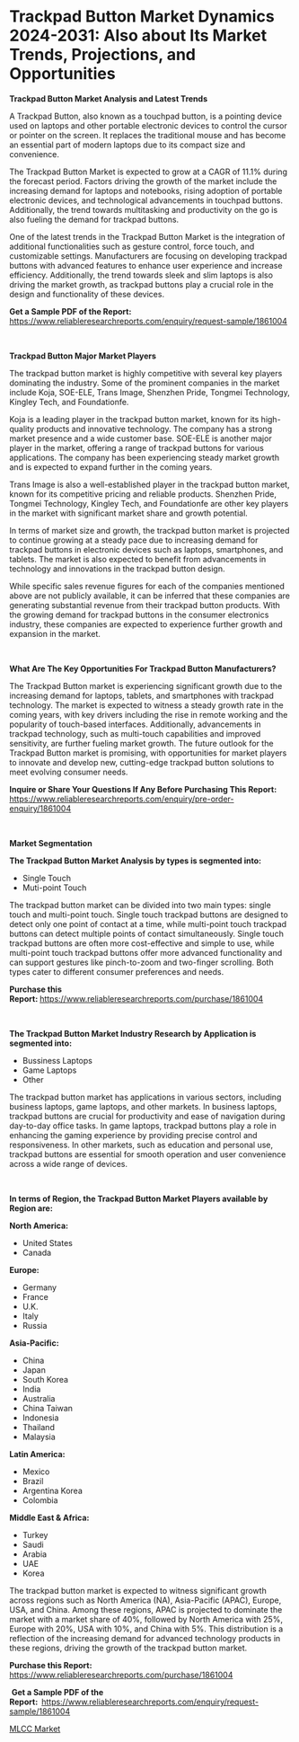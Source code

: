 <p><h1>Trackpad Button Market Dynamics 2024-2031: Also about Its Market Trends, Projections, and Opportunities</h1></p><p><strong>Trackpad Button Market Analysis and Latest Trends</strong></p>
<p><p>A Trackpad Button, also known as a touchpad button, is a pointing device used on laptops and other portable electronic devices to control the cursor or pointer on the screen. It replaces the traditional mouse and has become an essential part of modern laptops due to its compact size and convenience.</p><p>The Trackpad Button Market is expected to grow at a CAGR of 11.1% during the forecast period. Factors driving the growth of the market include the increasing demand for laptops and notebooks, rising adoption of portable electronic devices, and technological advancements in touchpad buttons. Additionally, the trend towards multitasking and productivity on the go is also fueling the demand for trackpad buttons.</p><p>One of the latest trends in the Trackpad Button Market is the integration of additional functionalities such as gesture control, force touch, and customizable settings. Manufacturers are focusing on developing trackpad buttons with advanced features to enhance user experience and increase efficiency. Additionally, the trend towards sleek and slim laptops is also driving the market growth, as trackpad buttons play a crucial role in the design and functionality of these devices.</p></p>
<p><strong>Get a Sample PDF of the Report:&nbsp;</strong> <a href="https://www.reliableresearchreports.com/enquiry/request-sample/1861004">https://www.reliableresearchreports.com/enquiry/request-sample/1861004</a></p>
<p>&nbsp;</p>
<p><strong>Trackpad Button Major Market Players</strong></p>
<p><p>The trackpad button market is highly competitive with several key players dominating the industry. Some of the prominent companies in the market include Koja, SOE-ELE, Trans Image, Shenzhen Pride, Tongmei Technology, Kingley Tech, and Foundationfe. </p><p>Koja is a leading player in the trackpad button market, known for its high-quality products and innovative technology. The company has a strong market presence and a wide customer base. SOE-ELE is another major player in the market, offering a range of trackpad buttons for various applications. The company has been experiencing steady market growth and is expected to expand further in the coming years. </p><p>Trans Image is also a well-established player in the trackpad button market, known for its competitive pricing and reliable products. Shenzhen Pride, Tongmei Technology, Kingley Tech, and Foundationfe are other key players in the market with significant market share and growth potential. </p><p>In terms of market size and growth, the trackpad button market is projected to continue growing at a steady pace due to increasing demand for trackpad buttons in electronic devices such as laptops, smartphones, and tablets. The market is also expected to benefit from advancements in technology and innovations in the trackpad button design. </p><p>While specific sales revenue figures for each of the companies mentioned above are not publicly available, it can be inferred that these companies are generating substantial revenue from their trackpad button products. With the growing demand for trackpad buttons in the consumer electronics industry, these companies are expected to experience further growth and expansion in the market.</p></p>
<p>&nbsp;</p>
<p><strong>What Are The Key Opportunities For Trackpad Button Manufacturers?</strong></p>
<p><p>The Trackpad Button market is experiencing significant growth due to the increasing demand for laptops, tablets, and smartphones with trackpad technology. The market is expected to witness a steady growth rate in the coming years, with key drivers including the rise in remote working and the popularity of touch-based interfaces. Additionally, advancements in trackpad technology, such as multi-touch capabilities and improved sensitivity, are further fueling market growth. The future outlook for the Trackpad Button market is promising, with opportunities for market players to innovate and develop new, cutting-edge trackpad button solutions to meet evolving consumer needs.</p></p>
<p><strong>Inquire or Share Your Questions If Any Before Purchasing This Report:</strong> <a href="https://www.reliableresearchreports.com/enquiry/pre-order-enquiry/1861004">https://www.reliableresearchreports.com/enquiry/pre-order-enquiry/1861004</a></p>
<p>&nbsp;</p>
<p><strong>Market Segmentation</strong></p>
<p><strong>The Trackpad Button Market Analysis by types is segmented into:</strong></p>
<p><ul><li>Single Touch</li><li>Muti-point Touch</li></ul></p>
<p><p>The trackpad button market can be divided into two main types: single touch and multi-point touch. Single touch trackpad buttons are designed to detect only one point of contact at a time, while multi-point touch trackpad buttons can detect multiple points of contact simultaneously. Single touch trackpad buttons are often more cost-effective and simple to use, while multi-point touch trackpad buttons offer more advanced functionality and can support gestures like pinch-to-zoom and two-finger scrolling. Both types cater to different consumer preferences and needs.</p></p>
<p><strong>Purchase this Report:&nbsp;</strong><a href="https://www.reliableresearchreports.com/purchase/1861004">https://www.reliableresearchreports.com/purchase/1861004</a></p>
<p>&nbsp;</p>
<p><strong>The Trackpad Button Market Industry Research by Application is segmented into:</strong></p>
<p><ul><li>Bussiness Laptops</li><li>Game Laptops</li><li>Other</li></ul></p>
<p><p>The trackpad button market has applications in various sectors, including business laptops, game laptops, and other markets. In business laptops, trackpad buttons are crucial for productivity and ease of navigation during day-to-day office tasks. In game laptops, trackpad buttons play a role in enhancing the gaming experience by providing precise control and responsiveness. In other markets, such as education and personal use, trackpad buttons are essential for smooth operation and user convenience across a wide range of devices.</p></p>
<p>&nbsp;</p>
<p><strong>In terms of Region, the Trackpad Button Market Players available by Region are:</strong></p>
<p>
    <p> <strong> North America: </strong>
        <ul>
            <li>United States</li>
            <li>Canada</li>
        </ul>
        </p> 
    <p> <strong> Europe: </strong>
        <ul>
            <li>Germany</li>
            <li>France</li>
            <li>U.K.</li>
            <li>Italy</li>
            <li>Russia</li>
        </ul>
        </p> 
    <p> <strong> Asia-Pacific: </strong>
        <ul>
            <li>China</li>
            <li>Japan</li>
            <li>South Korea</li>
            <li>India</li>
            <li>Australia</li>
            <li>China Taiwan</li>
            <li>Indonesia</li>
            <li>Thailand</li>
            <li>Malaysia</li>
        </ul>
        </p> 
    <p> <strong> Latin America: </strong>
        <ul>
            <li>Mexico</li>
            <li>Brazil</li>
            <li>Argentina Korea</li>
            <li>Colombia</li>
        </ul>
        </p> 
    <p> <strong> Middle East & Africa: </strong>
        <ul>
            <li>Turkey</li>
            <li>Saudi</li>
            <li>Arabia</li>
            <li>UAE</li>
            <li>Korea</li>
        </ul>
    </p>
    </p>
<p><p>The trackpad button market is expected to witness significant growth across regions such as North America (NA), Asia-Pacific (APAC), Europe, USA, and China. Among these regions, APAC is projected to dominate the market with a market share of 40%, followed by North America with 25%, Europe with 20%, USA with 10%, and China with 5%. This distribution is a reflection of the increasing demand for advanced technology products in these regions, driving the growth of the trackpad button market.</p></p>
<p><strong>Purchase this Report: </strong><a href="https://www.reliableresearchreports.com/purchase/1861004">https://www.reliableresearchreports.com/purchase/1861004</a></p>
<p>&nbsp;<strong>Get a Sample PDF of the Report:&nbsp;&nbsp;</strong><a href="https://www.reliableresearchreports.com/enquiry/request-sample/1861004">https://www.reliableresearchreports.com/enquiry/request-sample/1861004</a></p>
<p><strong></strong></p>
<p><p><a href="https://github.com/PeterParrish5/Market-Research-Report-List-4/blob/main/mlcc-market.md">MLCC Market</a></p></p>
